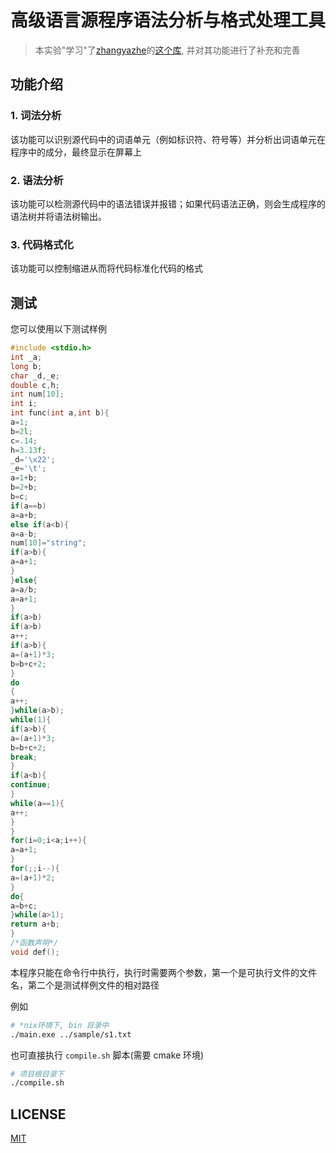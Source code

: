 # 高级语言源程序语法分析与格式处理工具

> 本实验"学习"了[zhangyazhe](https://github.com/zhangyazhe)的[这个库](https://github.com/zhangyazhe/Course_Project), 并对其功能进行了补充和完善

## 功能介绍

### 1. 词法分析

该功能可以识别源代码中的词语单元（例如标识符、符号等）并分析出词语单元在程序中的成分，最终显示在屏幕上

### 2. 语法分析

该功能可以检测源代码中的语法错误并报错；如果代码语法正确，则会生成程序的语法树并将语法树输出。

### 3. 代码格式化

该功能可以控制缩进从而将代码标准化代码的格式

## 测试

您可以使用以下测试样例

```c
#include <stdio.h>
int _a;
long b;
char _d,_e;
double c,h;
int num[10];
int i;
int func(int a,int b){
a=1;
b=2l;
c=.14;
h=3.13f;
_d='\x22';
_e='\t';
a=1+b;
b=2+b;
b=c;
if(a==b)
a=a+b;
else if(a<b){
a=a-b;
num[10]="string";
if(a>b){
a=a+1;
}
}else{
a=a/b;
a=a+1;
}
if(a>b)
if(a>b)
a++;
if(a>b){
a=(a+1)*3;
b=b+c+2;
}
do
{
a++;
}while(a>b);
while(1){
if(a>b){
a=(a+1)*3;
b=b+c+2;
break;
}
if(a<b){
continue;
}
while(a==1){
a++;
}
}
for(i=0;i<a;i++){
a=a+1;
}
for(;;i--){
a=(a+1)*2;
}
do{
a=b+c;
}while(a>1);
return a+b;
}
/*函数声明*/
void def();

```

本程序只能在命令行中执行，执行时需要两个参数，第一个是可执行文件的文件名，第二个是测试样例文件的相对路径

例如

```bash
# *nix环境下, bin 目录中
./main.exe ../sample/s1.txt
```

也可直接执行 `compile.sh` 脚本(需要 cmake 环境)

```bash
# 项目根目录下
./compile.sh
```

## LICENSE

[MIT](https://github.com/xiong35/HUST-DataStructural-Lab-AST/blob/master/LICENSE)
